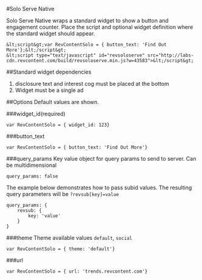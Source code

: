 #Solo Serve Native

Solo Serve Native wraps a standard widget to show a button and engagement counter. Place the script and optional widget definition where the standard widget should appear.

```
&lt;script&gt;var RevContentSolo = { button_text: 'Find Out More'};&lt;/script&gt;
&lt;script type="text/javascript" id="revsoloserve" src="http://labs-cdn.revcontent.com/build/revsoloserve.min.js?w=43583">&lt;/script&gt;
```

##Standard widget dependencies
1. disclosure text and interest cog must be placed at the bottom
2. Widget must be a single ad

##Options
Default values are shown.

###widget_id(required)
```
var RevContentSolo = { widget_id: 123}
```

###button_text
```
var RevContentSolo = { button_text: 'Find Out More'}
```

###query_params
Key value object for query params to send to server. Can be multidimensional
```
query_params: false
```

The example below demonstrates how to pass subid values. The resulting query parameters will be ```?revsub[key]=value```
```
query_params: {
    revsub: {
        key: 'value'
    }
}
```

###theme
Theme available values ```default```, ```social```
```
var RevContentSolo = { theme: 'default'}
```

###url
```
var RevContentSolo = { url: 'trends.revcontent.com'}
```